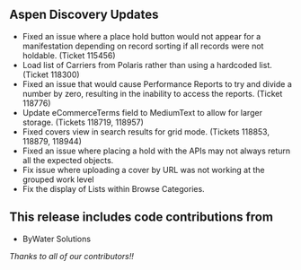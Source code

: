 ## Aspen Discovery Updates
- Fixed an issue where a place hold button would not appear for a manifestation depending on record sorting if all records were not holdable. (Ticket 115456)
- Load list of Carriers from Polaris rather than using a hardcoded list. (Ticket 118300)
- Fixed an issue that would cause Performance Reports to try and divide a number by zero, resulting in the inability to access the reports. (Ticket 118776)
- Update eCommerceTerms field to MediumText to allow for larger storage. (Tickets 118719, 118957)
- Fixed covers view in search results for grid mode. (Tickets 118853, 118879, 118944)
- Fixed an issue where placing a hold with the APIs may not always return all the expected objects.
- Fix issue where uploading a cover by URL was not working at the grouped work level
- Fix the display of Lists within Browse Categories.
  
## This release includes code contributions from
- ByWater Solutions

_Thanks to all of our contributors!!_